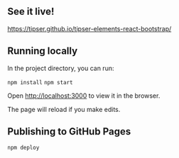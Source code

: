 ## See it live!

https://tipser.github.io/tipser-elements-react-bootstrap/

## Running locally

In the project directory, you can run:

`npm install`
`npm start`

Open [http://localhost:3000](http://localhost:3000) to view it in the browser.

The page will reload if you make edits.<br>

## Publishing to GitHub Pages

`npm deploy`